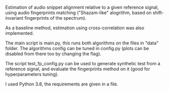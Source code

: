 Estimation of audio snippet alignment relative to a given reference signal, 
using audio fingerprints matching ("Shazam-like" alogrithm, based on 
shift-invariant fingerprints of the spectrum).

As a baseline method, estimation using cross-correlation was also implemented.

The main script is main.py, this runs both algorithms on the files in "data"
folder.
The algorithms config can be tuned in config.py (plots can be
disabled from there too by changing the flag).

The script test_fp_config.py can be used to generate synthetic test from a
reference signal, and evaluate the fingerprints method on it (good for
hyperparameters tuning).

I used Python 3.8, the requirements are given in a file.
